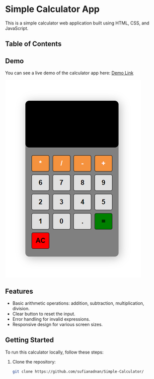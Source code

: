 # Simple Calculator App

This is a simple calculator web application built using HTML, CSS, and JavaScript.

## Table of Contents


## Demo
You can see a live demo of the calculator app here: [Demo Link](https://sufianadnan.github.io/Simple-Calculator/)

![Calculator Screenshot](Screenshot.png)

## Features

- Basic arithmetic operations: addition, subtraction, multiplication, division.
- Clear button to reset the input.
- Error handling for invalid expressions.
- Responsive design for various screen sizes.

## Getting Started

To run this calculator locally, follow these steps:

1. Clone the repository:

   ```bash
   git clone https://github.com/sufianadnan/Simple-Calculator/
